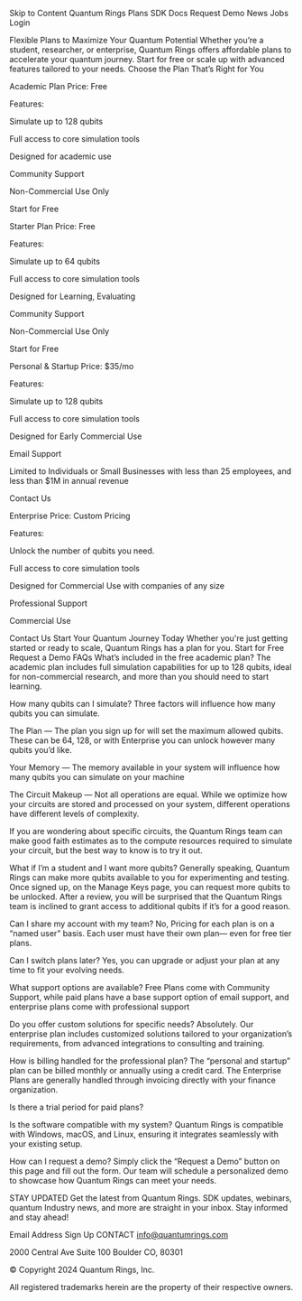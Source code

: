 Skip to Content
Quantum Rings
Plans
SDK Docs
Request Demo
News
Jobs
Login

Flexible Plans to Maximize Your Quantum Potential
Whether you’re a student, researcher, or enterprise, Quantum Rings offers affordable plans to accelerate your quantum journey. Start for free or scale up with advanced features tailored to your needs.
Choose the Plan That’s Right for You

Academic Plan
Price: Free

Features:

Simulate up to 128 qubits

Full access to core simulation tools

Designed for academic use

Community Support

Non-Commercial Use Only

Start for Free

Starter Plan
Price: Free

Features:

Simulate up to 64 qubits

Full access to core simulation tools

Designed for Learning, Evaluating

Community Support

Non-Commercial Use Only

Start for Free

Personal & Startup 
Price: $35/mo

Features:

Simulate up to 128 qubits

Full access to core simulation tools

Designed for Early Commercial Use

Email Support

Limited to Individuals or Small Businesses with less than 25 employees, and less than $1M in annual revenue

Contact Us

Enterprise 
Price: Custom Pricing

Features:

Unlock the number of qubits you need.

Full access to core simulation tools

Designed for Commercial Use with companies of any size

Professional Support

Commercial Use

Contact Us
Start Your Quantum Journey Today
Whether you're just getting started or ready to scale, Quantum Rings has a plan for  you. 
Start for Free
Request a Demo
FAQs
What’s included in the free academic plan?
The academic plan includes full simulation capabilities for up to 128 qubits, ideal for non-commercial research, and more than you should need to start learning.

How many qubits can I simulate?
Three factors will influence how many qubits you can simulate.

The Plan — The plan you sign up for will set the maximum allowed qubits.  These can be 64, 128, or with Enterprise you can unlock however many qubits you’d like.

Your Memory — The memory available in your system will influence how many qubits you can simulate on your machine

The Circuit Makeup — Not all operations are equal.  While we optimize how your circuits are stored and processed on your system, different operations have different levels of complexity.

If you are wondering about specific circuits,  the Quantum Rings team can make good faith estimates as to the compute resources required to simulate your circuit, but the best way to know is to try it out.

What if I’m a student and I want more qubits?
Generally speaking, Quantum Rings can make more qubits available to you for experimenting and testing.  Once signed up, on the Manage Keys page, you can request more qubits to be unlocked. After a review, you will be surprised that the Quantum Rings team is inclined to grant access to additional qubits if it’s for a good reason.

Can I share my account with my team?
No, Pricing for each plan is on a “named user” basis.  Each user must have their own plan— even for free tier plans.

Can I switch plans later?
Yes, you can upgrade or adjust your plan at any time to fit your evolving needs.

What support options are available?
Free Plans come with Community Support, while paid plans have a base support option of email support, and enterprise plans come with professional support 

Do you offer custom solutions for specific needs?
Absolutely. Our enterprise plan includes customized solutions tailored to your organization’s requirements, from advanced integrations to consulting and training.

How is billing handled for the professional plan?
The “personal and startup” plan can be billed monthly or annually using a credit card.  The Enterprise Plans are generally handled through invoicing directly with your finance organization.

Is there a trial period for paid plans?

Is the software compatible with my system?
Quantum Rings is compatible with Windows, macOS, and Linux, ensuring it integrates seamlessly with your existing setup.

How can I request a demo?
Simply click the “Request a Demo” button on this page and fill out the form. Our team will schedule a personalized demo to showcase how Quantum Rings can meet your needs.

STAY UPDATED
Get the latest from Quantum Rings. SDK updates, webinars, quantum Industry news, and more are straight in your inbox. Stay informed and stay ahead!

Email Address
 Sign Up
CONTACT
info@quantumrings.com

2000 Central Ave 
Suite 100
Boulder CO, 80301


© Copyright 2024 Quantum Rings, Inc.

 All registered trademarks herein are the property of their respective owners. 